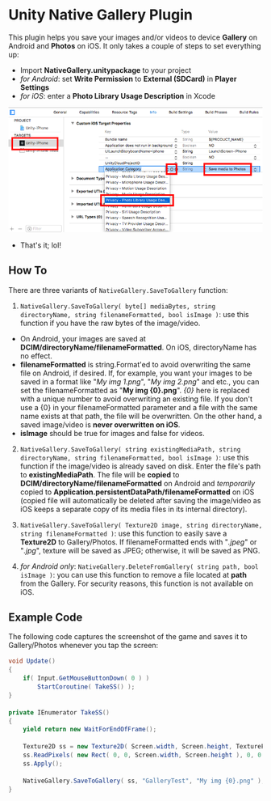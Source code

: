 # Unity Native Gallery Plugin
This plugin helps you save your images and/or videos to device **Gallery** on Android and **Photos** on iOS. It only takes a couple of steps to set everything up:

- Import **NativeGallery.unitypackage** to your project
- *for Android*: set **Write Permission** to **External (SDCard)** in **Player Settings**
- *for iOS*: enter a **Photo Library Usage Description** in Xcode

![PhotoLibraryUsageDescription](iOSPhotoLibraryPermission.png)

- That's it; lol!

## How To
There are three variants of `NativeGallery.SaveToGallery` function:
1. `NativeGallery.SaveToGallery( byte[] mediaBytes, string directoryName, string filenameFormatted, bool isImage )`: use this function if you have the raw bytes of the image/video. 
- On Android, your images are saved at **DCIM/directoryName/filenameFormatted**. On iOS, directoryName has no effect. 
- **filenameFormatted** is string.Format'ed to avoid overwriting the same file on Android, if desired. If, for example, you want your images to be saved in a format like "*My img 1.png*", "*My img 2.png*" and etc., you can set the filenameFormatted as "**My img {0}.png**". *{0}* here is replaced with a unique number to avoid overwriting an existing file. If you don't use a {0} in your filenameFormatted parameter and a file with the same name exists at that path, the file will be overwritten. On the other hand, a saved image/video is **never overwritten on iOS**. 
- **isImage** should be true for images and false for videos.

2. `NativeGallery.SaveToGallery( string existingMediaPath, string directoryName, string filenameFormatted, bool isImage )`: use this function if the image/video is already saved on disk. Enter the file's path to **existingMediaPath**. The file will be **copied** to **DCIM/directoryName/filenameFormatted** on Android and *temporarily* copied to **Application.persistentDataPath/filenameFormatted** on iOS (copied file will automatically be deleted after saving the image/video as iOS keeps a separate copy of its media files in its internal directory).

3. `NativeGallery.SaveToGallery( Texture2D image, string directoryName, string filenameFormatted )`: use this function to easily save a **Texture2D** to Gallery/Photos. If filenameFormatted ends with "*.jpeg*" or "*.jpg*", texture will be saved as JPEG; otherwise, it will be saved as PNG.

4. *for Android only*: `NativeGallery.DeleteFromGallery( string path, bool isImage )`: you can use this function to remove a file located at **path** from the Gallery. For security reasons, this function is not available on iOS.

## Example Code
The following code captures the screenshot of the game and saves it to Gallery/Photos whenever you tap the screen:
```csharp
void Update()
{
	if( Input.GetMouseButtonDown( 0 ) )
		StartCoroutine( TakeSS() );
}
	
private IEnumerator TakeSS()
{
	yield return new WaitForEndOfFrame();

	Texture2D ss = new Texture2D( Screen.width, Screen.height, TextureFormat.RGB24, false );
	ss.ReadPixels( new Rect( 0, 0, Screen.width, Screen.height ), 0, 0 );
	ss.Apply();

	NativeGallery.SaveToGallery( ss, "GalleryTest", "My img {0}.png" );
}
```
